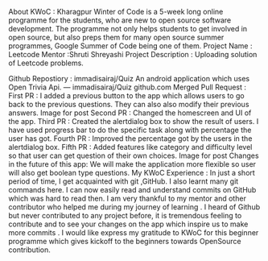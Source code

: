 About KWoC :
Kharagpur Winter of Code is a 5-week long online programme for the students, who are new to open source software development. The programme not only helps students to get involved in open source, but also preps them for many open source summer programmes, Google Summer of Code being one of them.
Project Name : Leetcode
Mentor :Shruti Shreyashi
Project Description : Uploading solution of Leetcode problems.

Github Repostiory :
immadisairaj/Quiz
An android application which uses Open Trivia Api. — immadisairaj/Quiz
github.com
Merged Pull Request :
First PR : I added a previous button to the app which allows users to go back to the previous questions. They can also also modify their previous answers.
Image for post
Second PR : Changed the homescreen and UI of the app.
Third PR : Created the alertdialog box to show the result of users. I have used progress bar to do the specific task along with percentage the user has got.
Fourth PR : Improved the percentage got by the users in the alertdialog box.
Fifth PR : Added features like category and difficulty level so that user can get question of their own choices.
Image for post
Changes in the future of this app:
We will make the application more flexible so user will also get boolean type questions.
My KWoC Experience :
In just a short period of time, I get acquainted with git ,GitHub. I also learnt many git commands here. I can now easily read and understand commits on GitHub which was hard to read then. I am very thankful to my mentor and other contributor who helped me during my journey of learning . I heard of Github but never contributed to any project before, it is tremendous feeling to contribute and to see your changes on the app which inspire us to make more commits . I would like express my gratitude to KWoC for this beginner programme which gives kickoff to the beginners towards OpenSource contribution.
